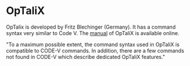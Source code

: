 # OpTaliX

OpTalix is developed by Fritz Blechinger (Germany). It has a command syntax very similar to Code V. The [manual](http://www.optenso.com/download/optalix_reference.pdf) of OpTaliX is available online.

"To a maximum possible extent, the command syntax used in OpTaliX is compatible to CODE-V commands. In addition, there are a few commands not found in CODE-V which describe dedicated OpTaliX features."

